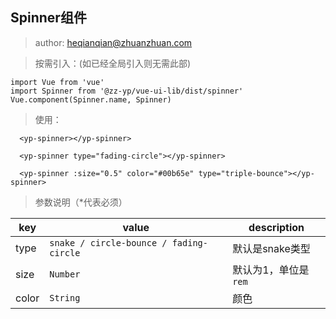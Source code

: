 ## Spinner组件

> author: heqianqian@zhuanzhuan.com

> 按需引入：(如已经全局引入则无需此部)

```
import Vue from 'vue'
import Spinner from '@zz-yp/vue-ui-lib/dist/spinner'
Vue.component(Spinner.name, Spinner)

```

> 使用：

```
  <yp-spinner></yp-spinner>
    
  <yp-spinner type="fading-circle"></yp-spinner>
    
  <yp-spinner :size="0.5" color="#00b65e" type="triple-bounce"></yp-spinner>

```

> 参数说明（*代表必须）

key | value | description
--- | --- | ---
type | `snake / circle-bounce / fading-circle` | 默认是snake类型
size | `Number` | 默认为1，单位是`rem`
color | `String` | 颜色







